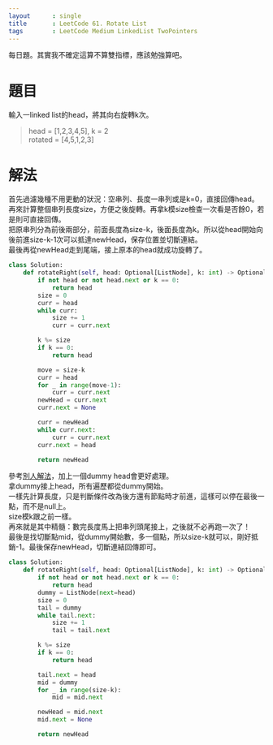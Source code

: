```yaml
---
layout      : single
title       : LeetCode 61. Rotate List
tags 		: LeetCode Medium LinkedList TwoPointers
---
```

每日題。其實我不確定這算不算雙指標，應該勉強算吧。

# 題目
輸入一linked list的head，將其向右旋轉k次。  
> head = [1,2,3,4,5], k = 2  
> rotated = [4,5,1,2,3]

# 解法
首先過濾幾種不用更動的狀況：空串列、長度一串列或是k=0，直接回傳head。  
再來計算整個串列長度size，方便之後旋轉。再拿k模size檢查一次看是否餘0，若是則可直接回傳。  
把原串列分為前後兩部分，前面長度為size-k，後面長度為k。所以從head開始向後前進size-k-1次可以抵達newHead，保存位置並切斷連結。  
最後再從newHead走到尾端，接上原本的head就成功旋轉了。

```python
class Solution:
    def rotateRight(self, head: Optional[ListNode], k: int) -> Optional[ListNode]:
        if not head or not head.next or k == 0:
            return head
        size = 0
        curr = head
        while curr:
            size += 1
            curr = curr.next

        k %= size
        if k == 0:
            return head

        move = size-k
        curr = head
        for _ in range(move-1):
            curr = curr.next
        newHead = curr.next
        curr.next = None

        curr = newHead
        while curr.next:
            curr = curr.next
        curr.next = head

        return newHead

```

參考[別人解法](https://leetcode.com/problems/rotate-list/discuss/22715/Share-my-java-solution-with-explanation)，加上一個dummy head會更好處理。  
拿dummy接上head，所有遍歷都從dummy開始。  
一樣先計算長度，只是判斷條件改為後方還有節點時才前進，這樣可以停在最後一點，而不是null上。  
size模k跟之前一樣。  
再來就是其中精髓：數完長度馬上把串列頭尾接上，之後就不必再跑一次了！  
最後是找切斷點mid，從dummy開始數，多一個點，所以size-k就可以，剛好抵銷-1。最後保存newHead，切斷連結回傳即可。

```python
class Solution:
    def rotateRight(self, head: Optional[ListNode], k: int) -> Optional[ListNode]:
        if not head or not head.next or k == 0:
            return head
        dummy = ListNode(next=head)
        size = 0
        tail = dummy
        while tail.next:
            size += 1
            tail = tail.next

        k %= size
        if k == 0:
            return head

        tail.next = head
        mid = dummy
        for _ in range(size-k):
            mid = mid.next

        newHead = mid.next
        mid.next = None

        return newHead


```